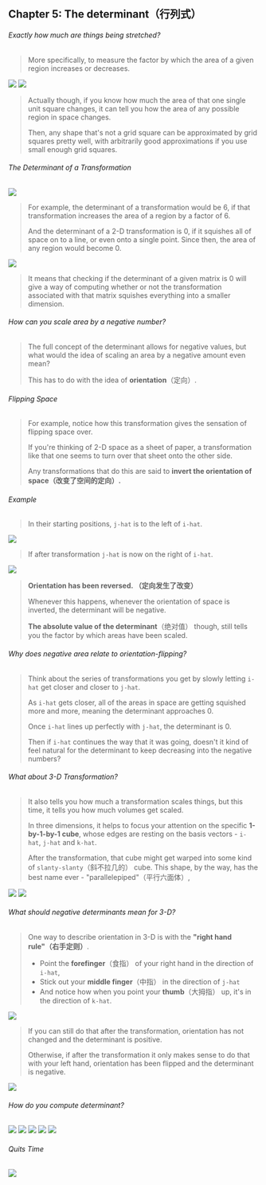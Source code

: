 ## Chapter 5: The determinant（行列式）

###### Exactly how much are things being stretched? 

> More specifically, to measure the factor by which the area of a given region increases or decreases. 



<img src="5-1.jpg" />

<img src="5-2.jpg" />



> Actually though, if you know how much the area of that one single unit square changes, it can tell you how the area of any possible region in space changes. 
>
> Then, any shape that's not a grid square can be approximated by grid squares pretty well, with arbitrarily good approximations if you use small enough grid squares. 



###### The Determinant of a Transformation

<img src="5-3.jpg" />

> For example, the determinant of a transformation would be 6, if that transformation increases the area of a region by a factor of 6.
>
> And the determinant of a 2-D transformation is 0, if it squishes all of space on to a line, or even onto a single point. Since then, the area of any region would become 0. 

<img src="5-4.jpg" />

> It means that checking if the determinant of a given matrix is 0 will give a way of computing whether or not the transformation associated with that matrix squishes everything into a smaller dimension. 



###### How can you scale area by a negative number? 

> The full concept of the determinant allows for negative values, but what would the idea of scaling an area by a negative amount even mean? 
>
> This has to do with the idea of **orientation**（定向）.



###### Flipping Space

> For example, notice how this transformation gives the sensation of flipping space over.
>
> If you're thinking of 2-D space as a sheet of paper, a transformation like that one seems to turn over that sheet onto the other side. 
>
> Any transformations that do this are said to **invert the orientation of space（改变了空间的定向）.** 



###### Example

> In their starting positions, `j-hat` is to the left of `i-hat`. 

<img src="5-5.jpg" />

> If after transformation `j-hat` is now on the right of `i-hat`. 

<img src="5-6.jpg" />

> **Orientation has been reversed. （定向发生了改变）**
>
> Whenever this happens, whenever the orientation of space is inverted, the determinant will be negative. 
>
> **The absolute value of the determinant**（绝对值） though, still tells you the factor by which areas have been scaled. 



###### Why does negative area relate to orientation-flipping? 

> Think about the series of transformations you get by slowly letting `i-hat` get closer and closer to `j-hat`. 
>
> As `i-hat` gets closer, all of the areas in space are getting squished more and more, meaning the determinant approaches 0. 
>
> Once `i-hat` lines up perfectly with `j-hat`, the determinant is 0. 
>
> Then if `i-hat` continues the way that it was going, doesn't it kind of feel natural for the determinant to keep decreasing into the negative numbers? 



###### What about 3-D Transformation? 

> It also tells you how much a transformation scales things, but this time, it tells you how much volumes get scaled. 
>
> In three dimensions, it helps to focus your attention on the specific **1-by-1-by-1 cube**, whose edges are resting on the basis vectors - `i-hat`, `j-hat` and `k-hat`. 
>
> After the transformation, that cube might get warped into some kind of `slanty-slanty`（斜不拉几的） cube. This shape, by the way, has the best name ever - "parallelepiped"（平行六面体）, 



<img src="5-7.jpg" />



<img src="5-8.jpg" />



###### What should negative determinants mean for 3-D?

> One way to describe orientation in 3-D is with the **"right hand rule"（右手定则）**.
>
> - Point the **forefinger**（食指） of your right hand in the direction of `i-hat`, 
> - Stick out your **middle finger**（中指） in the direction of `j-hat`
> - And notice how when you point your **thumb**（大拇指） up, it's in the direction of `k-hat`. 

<img src="5-9.jpg" />



> If you can still do that after the transformation, orientation has not changed and the determinant is positive. 
>
> Otherwise, if after the transformation it only makes sense to do that with your left hand, orientation has been flipped and the determinant is negative. 

<img src="5-10.jpg" />



###### How do you compute determinant?

<img src="5-11.jpg" />



<img src="5-12.jpg" />

<img src="5-13.jpg" />

<img src="5-14.jpg" />



<img src="5-15.jpg" />



###### Quits Time

<img src="5-16.jpg" />

